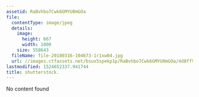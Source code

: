 ```yaml
---
assetid: RaBvhbo7Cwk6GMYU0mGOa
file:
  contentType: image/jpeg
  details:
    image:
      height: 667
      width: 1000
    size: 558643
  fileName: file-20180316-104673-1r1xw04.jpg
  url: //images.ctfassets.net/bsux5spekp1p/RaBvhbo7Cwk6GMYU0mGOa/4d8ff94f6c82ee5cced53737d9b833b8/file-20180316-104673-1r1xw04.jpg
lastmodified: 1524652337.941744
title: shutterstock.
---
```

No content found